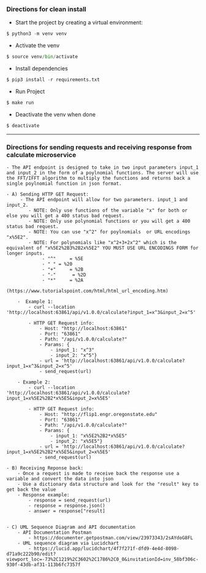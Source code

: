 ### Directions for clean install
- Start the project by creating a virtual environment:
```python
$ python3 -m venv venv
```

- Activate the venv
```python
$ source venv/bin/activate
```

- Install dependencies
```python
$ pip3 install -r requirements.txt
```

- Run Project
```python
$ make run
```

- Deactivate the venv when done
```python
$ deactivate
```


---

### Directions for sending requests and receiving response from calculate microservice
    - The API endpoint is designed to take in two input parameters input_1 and input_2 in the form of a poylnomial functions. The server will use the FFT/IFFT algorithm to multiply the functions and returns back a single poylnomial function in json format.
       
    - A) Sending HTTP GET Request:
         - The API endpoint will allow for two parameters. input_1 and input_2.
            - NOTE: Only use functions of the variable "x" for both or else you will get a 400 status bad request.
            - NOTE: Only use polynomial functions or you will get a 400 status bad request.
            - NOTE: You can use "x^2" for poylnomials  or URL encodings "x%5E2".
            - NOTE: For polynomials like "x^2+3+2x^2" which is the equivalent of "x%5E2%2B3%2B2x%5E2" YOU MUST USE URL ENCODINGS FORM for longer inputs.
                 - "^"     = %5E
                 - " " = %20
                 - "+"     = %2B
                 - "-"      = %2D
                 - "*"     = %2A
                 (https://www.tutorialspoint.com/html/html_url_encoding.htm)
                  
        -  Example 1:
            - curl --location 'http://localhost:63861/api/v1.0.0/calculate?input_1=x^3&input_2=x^5'
         
            - HTTP GET Request info:
                - Host: "http://localhost:63861"
                - Port: "63861"
                - Path: "/api/v1.0.0/calculate?"
                - Params: {
                    - input_1: "x^3"
                    - input_2: "x^5"}
                - url = 'http://localhost:63861/api/v1.0.0/calculate?input_1=x^3&input_2=x^5'
                - send_request(url)
                  
        - Example 2:
            - curl --location 'http://localhost:63861/api/v1.0.0/calculate?input_1=x%5E2%2B2*x%5E5&input_2=x%5E5'
                   
            - HTTP GET Request info:
                - Host: "http://flip1.engr.oregonstate.edu"
                - Port: "63861"
                - Path: "/api/v1.0.0/calculate?"
                - Params: {
                    - input_1: "x%5E2%2B2*x%5E5"
                    - input_2: "x%5E5"} 
                - url = 'http://localhost:63861/api/v1.0.0/calculate?input_1=x%5E2%2B2*x%5E5&input_2=x%5E5'
                - send_request(url)
  
    - B) Receiving Reponse back:
        - Once a request is made to receive back the response use a variable and convert the data into json
        - Use a dictionary data structure and look for the "result" key to get back the value
        - Response example:
            - response = send_request(url)
            - response = response.json()
            - answer = response["result]


    - C) UML Sequence Diagram and API documentation
        - API Documentation Postman
            - https://documenter.getpostman.com/view/23973343/2sAYdoG8FL
        - UML sequence diagram via Lucidchart 
            - https://lucid.app/lucidchart/4f7f271f-dfd9-4e4d-8098-d71a9c222b90/edit?viewport_loc=-73%2C1219%2C3602%2C1786%2C0_0&invitationId=inv_58bf306c-930f-43db-af31-113b6fc7357f


